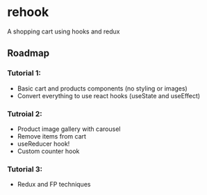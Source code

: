 # rehook

A shopping cart using hooks and redux

## Roadmap

### Tutorial 1:

- Basic cart and products components (no styling or images)
- Convert everything to use react hooks (useState and useEffect)

### Tutroial 2:

- Product image gallery with carousel
- Remove items from cart
- useReducer hook!
- Custom counter hook

### Tutorial 3:

- Redux and FP techniques
